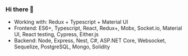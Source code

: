 ### Hi there 👋

- Working with: Redux + Typescript + Material UI
- Frontend: ES6+, Typescript, React, Redux+, Mobx, Socket.io, Material UI, React testing, Cypress, Either.js
- Backend: Node, Express, Nest, C#, ASP.NET Core, Websocket, Sequelize, PostgreSQL, Mongo, Solidity
